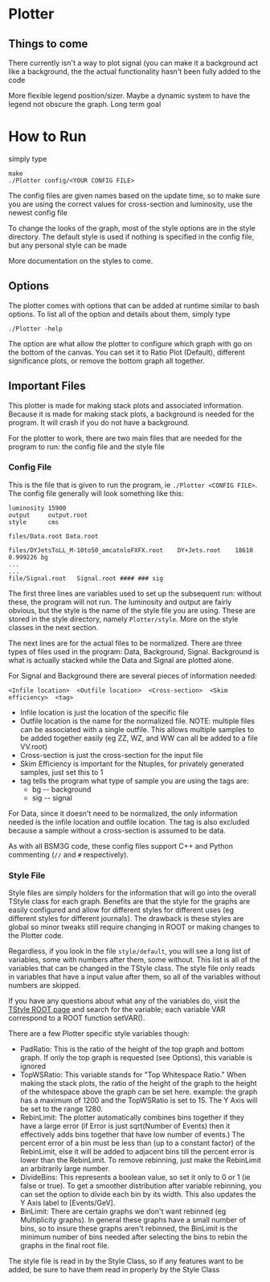 # Plotter

## Things to come

There currently isn't a way to plot signal (you can make it a background act like a background, the the actual functionality hasn't been fully added to the code

More flexible legend position/sizer.  Maybe a dynamic system to have the legend not obscure the graph.  Long term goal

# How to Run

simply type
```
make
./Plotter config/<YOUR CONFIG FILE>
```

The config files are given names based on the update time, so to make sure you are using the correct values for cross-section and luminosity, use the newest config file

To change the looks of the graph, most of the style options are in the style directory.  The default style is used if nothing is specified in the config file, but any personal style can be made

More documentation on the styles to come.

## Options

The plotter comes with options that can be added at runtime similar to bash options.  To list all of the option and details about them, simply type

`./Plotter -help`

The option are what allow the plotter to configure which graph with go on the bottom of the canvas.  You can set it to Ratio Plot (Default), different significance plots, or remove the bottom graph all together.

## Important Files

This plotter is made for making stack plots and associated information.  Because it is made for making stack plots, a background is needed for the program.  It will crash if you do not have a background.

For the plotter to work, there are two main files that are needed for the program to run: the config file and the style file

### Config File

This is the file that is given to run the program, ie ```./Plotter <CONFIG FILE>```.  The config file generally will look something like this:

```
luminosity 15900
output     output.root
style      cms

files/Data.root Data.root

files/DYJetsToLL_M-10to50_amcatnloFXFX.root    DY+Jets.root    18610     0.999226 bg
...
...
file/Signal.root   Signal.root #### ### sig
```

The first three lines are variables used to set up the subsequent run: without these, the program will not run.  The luminosity and output are fairly obvious, but the style is the name of the style file you are using.  These are stored in the style directory, namely `Plotter/style`.  More on the style classes in the next section.

The next lines are for the actual files to be normalized.  There are three types of files used in the program: Data, Background, Signal.  Background is what is actually stacked while the Data and Signal are plotted alone.  

For Signal and Background there are several pieces of information needed:

``` 
<Infile location>  <Outfile location>  <Cross-section>  <Skim efficiency>  <tag> 
```

+ Infile location is just the location of the specific file 
+ Outfile location is the name for the normalized file.  NOTE: multiple files can be associated with a single outfile.  This allows multiple samples to be added together easily (eg ZZ, WZ, and WW can all be added to a file VV.root)
+ Cross-section is just the cross-section for the input file
+ Skim Efficiency is important for the Ntuples, for privately generated samples, just set this to 1
+ tag tells the program what type of sample you are using the tags are:
  + bg -- background
  + sig -- signal
  
For Data, since it doesn't need to be normalized, the only information needed is the infile location and outfile location.  The tag is also excluded because a sample without a cross-section is assumed to be data.

As with all BSM3G code, these config files support C++ and Python commenting (`//` and `#` respectively).

### Style File

Style files are simply holders for the information that will go into the overall TStyle class for each graph.  Benefits are that the style for the graphs are easily configured and allow for different styles for different uses (eg different styles for different journals).  The drawback is these styles are global so minor tweaks still require changing in ROOT or making changes to the Plotter code.

Regardless, if you look in the file `style/default`, you will see a long list of variables, some with numbers after them, some without.  This list is all of the variables that can be changed in the TStyle class.  The style file only reads in variables that have a input value after them, so all of the variables without numbers are skipped.  

If you have any questions about what any of the variables do, visit the [TStyle ROOT page](https://root.cern.ch/doc/master/classTStyle.html) and search for the variable; each variable VAR correspond to a ROOT function setVAR().

There are a few Plotter specific style variables though: 

+ PadRatio: This is the ratio of the height of the top graph and bottom graph.  If only the top graph is requested (see Options), this variable is ignored
+ TopWSRatio: This variable stands for "Top Whitespace Ratio."  When making the stack plots, the ratio of the height of the graph to the height of the whitespace above the graph can be set here.  example: the graph has a maximum of 1200 and the TopWSRatio is set to 15.  The Y Axis will be set to the range 1280.
+ RebinLimit: The plotter automatically combines bins together if they have a large error (if Error is just sqrt(Number of Events) then it effectively adds bins together that have low number of events.)  The percent error of a bin must be less than (up to a constant factor) of the RebinLimit, else it will be added to adjacent bins till the percent error is lower than the RebinLimit.  To remove rebinning, just make the RebinLimit an arbitrarily large number.
+ DivideBins: This represents a boolean value, so set it only to 0 or 1 (ie false or true).  To get a smoother distribution after variable rebinning, you can set the option to divide each bin by its width.  This also updates the Y Axis label to [Events/GeV].
+ BinLimit: There are certain graphs we don't want rebinned (eg Multiplicity graphs).  In general these graphs have a small number of bins, so to insure these graphs aren't rebinned, the BinLimit is the minimum number of bins needed after selecting the bins to rebin the graphs in the final root file.

The style file is read in by the Style Class, so if any features want to be added, be sure to have them read in properly by the Style Class





